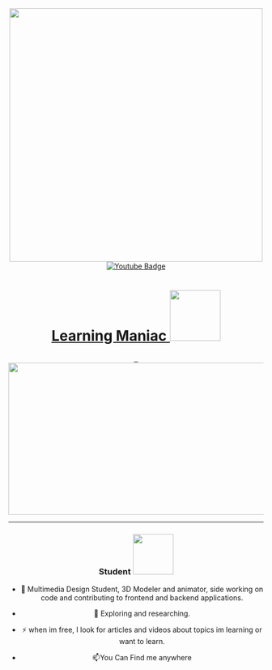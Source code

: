 <div id="header" align="center">
  <img src="https://media.giphy.com/media/tRsAZH9SwuTxm/giphy.gif" width="500"/>
  <div id="badges">
  <a href="https://www.youtube.com/channel/UC4YmJX2II_6jKNJEhlDdJIQ">
    <img src="https://img.shields.io/badge/YouTube-red?style=for-the-badge&logo=youtube&logoColor=white" alt="Youtube Badge"/>
  <h1>
  Learning Maniac
  <img src="https://media.giphy.com/media/rXklnf68OenuoDHWUL/giphy.gif" width="100px"/>
  </h1>
    <img src="https://komarev.com/ghpvc/?username=FoRest988&style=flat-square&color=blue" alt=""/>
    <img src="https://img.shields.io/github/commit-activity/y/FoRest988/ImHex" alt=""/>
    <img src="https://img.shields.io/github/languages/count/FoRest988/ImHex" alt=""/>
    
  </a>
<div align="center">
  <img src="https://media.giphy.com/media/dvNb79dIzF83z6JIdb/giphy.gif" width="600" height="300"/>
</div>
    
---

###  Student <img src="https://media.giphy.com/media/WUlplcMpOCEmTGBtBW/giphy.gif" width="80">
- :telescope:  Multimedia Design Student, 3D Modeler and animator, side working on code and contributing to frontend and backend applications.

- :seedling: Exploring and researching.

- :zap: when im free, I look for articles and videos about topics im learning or want to learn.

- :mailbox:You Can Find me anywhere
    
<!---
FoRest988/FoRest988 is a ✨ special ✨ repository because its `README.md` (this file) appears on your GitHub profile.
You can click the Preview link to take a look at your changes.
--->
